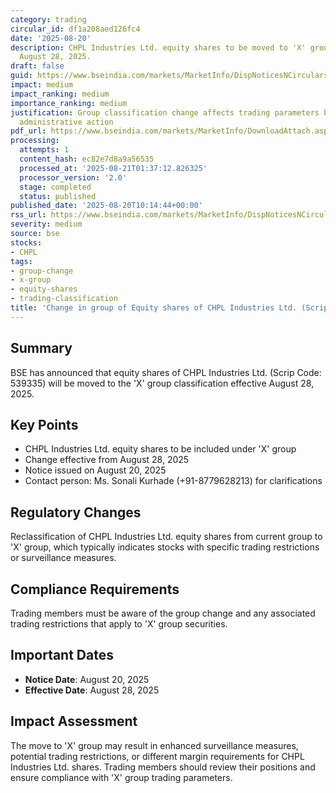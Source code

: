 ```yaml
---
category: trading
circular_id: df1a208aed126fc4
date: '2025-08-20'
description: CHPL Industries Ltd. equity shares to be moved to 'X' group effective
  August 28, 2025.
draft: false
guid: https://www.bseindia.com/markets/MarketInfo/DispNoticesNCirculars.aspx?Noticeid={F6E1950C-CEC5-46E5-87E8-704FBAC473B0}&noticeno=20250820-13&dt=08/20/2025&icount=13&totcount=60&flag=0
impact: medium
impact_ranking: medium
importance_ranking: medium
justification: Group classification change affects trading parameters but is routine
  administrative action
pdf_url: https://www.bseindia.com/markets/MarketInfo/DownloadAttach.aspx?id=20250820-13&attachedId=
processing:
  attempts: 1
  content_hash: ec82e7d8a9a56535
  processed_at: '2025-08-21T01:37:12.826325'
  processor_version: '2.0'
  stage: completed
  status: published
published_date: '2025-08-20T10:14:44+00:00'
rss_url: https://www.bseindia.com/markets/MarketInfo/DispNoticesNCirculars.aspx?Noticeid={F6E1950C-CEC5-46E5-87E8-704FBAC473B0}&noticeno=20250820-13&dt=08/20/2025&icount=13&totcount=60&flag=0
severity: medium
source: bse
stocks:
- CHPL
tags:
- group-change
- x-group
- equity-shares
- trading-classification
title: 'Change in group of Equity shares of CHPL Industries Ltd. (Scrip Code: 539335)'
---
```


## Summary

BSE has announced that equity shares of CHPL Industries Ltd. (Scrip Code: 539335) will be moved to the 'X' group classification effective August 28, 2025.

## Key Points

- CHPL Industries Ltd. equity shares to be included under 'X' group
- Change effective from August 28, 2025
- Notice issued on August 20, 2025
- Contact person: Ms. Sonali Kurhade (+91-8779628213) for clarifications

## Regulatory Changes

Reclassification of CHPL Industries Ltd. equity shares from current group to 'X' group, which typically indicates stocks with specific trading restrictions or surveillance measures.

## Compliance Requirements

Trading members must be aware of the group change and any associated trading restrictions that apply to 'X' group securities.

## Important Dates

- **Notice Date**: August 20, 2025
- **Effective Date**: August 28, 2025

## Impact Assessment

The move to 'X' group may result in enhanced surveillance measures, potential trading restrictions, or different margin requirements for CHPL Industries Ltd. shares. Trading members should review their positions and ensure compliance with 'X' group trading parameters.